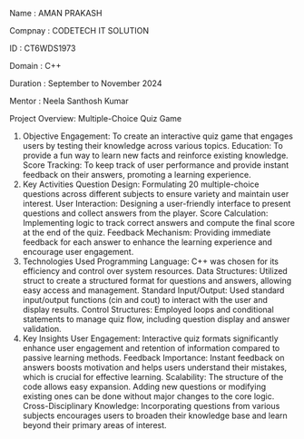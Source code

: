 Name : AMAN PRAKASH

Compnay : CODETECH IT SOLUTION

ID : CT6WDS1973

Domain : C++

Duration : September to November 2024

Mentor : Neela Santhosh Kumar

Project Overview: Multiple-Choice Quiz Game
1. Objective
Engagement: To create an interactive quiz game that engages users by testing their knowledge across various topics.
Education: To provide a fun way to learn new facts and reinforce existing knowledge.
Score Tracking: To keep track of user performance and provide instant feedback on their answers, promoting a learning experience.
2. Key Activities
Question Design: Formulating 20 multiple-choice questions across different subjects to ensure variety and maintain user interest.
User Interaction: Designing a user-friendly interface to present questions and collect answers from the player.
Score Calculation: Implementing logic to track correct answers and compute the final score at the end of the quiz.
Feedback Mechanism: Providing immediate feedback for each answer to enhance the learning experience and encourage user engagement.
3. Technologies Used
Programming Language: C++ was chosen for its efficiency and control over system resources.
Data Structures: Utilized struct to create a structured format for questions and answers, allowing easy access and management.
Standard Input/Output: Used standard input/output functions (cin and cout) to interact with the user and display results.
Control Structures: Employed loops and conditional statements to manage quiz flow, including question display and answer validation.
4. Key Insights
User Engagement: Interactive quiz formats significantly enhance user engagement and retention of information compared to passive learning methods.
Feedback Importance: Instant feedback on answers boosts motivation and helps users understand their mistakes, which is crucial for effective learning.
Scalability: The structure of the code allows easy expansion. Adding new questions or modifying existing ones can be done without major changes to the core logic.
Cross-Disciplinary Knowledge: Incorporating questions from various subjects encourages users to broaden their knowledge base and learn beyond their primary areas of interest.
